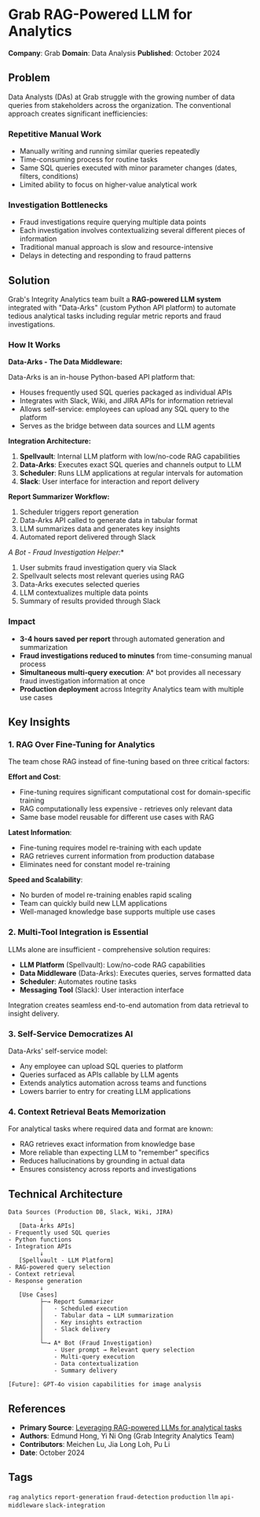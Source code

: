 # Grab RAG-Powered LLM for Analytics

**Company**: Grab
**Domain**: Data Analysis
**Published**: October 2024

## Problem

Data Analysts (DAs) at Grab struggle with the growing number of data queries from stakeholders across the organization. The conventional approach creates significant inefficiencies:

### Repetitive Manual Work
- Manually writing and running similar queries repeatedly
- Time-consuming process for routine tasks
- Same SQL queries executed with minor parameter changes (dates, filters, conditions)
- Limited ability to focus on higher-value analytical work

### Investigation Bottlenecks
- Fraud investigations require querying multiple data points
- Each investigation involves contextualizing several different pieces of information
- Traditional manual approach is slow and resource-intensive
- Delays in detecting and responding to fraud patterns

## Solution

Grab's Integrity Analytics team built a **RAG-powered LLM system** integrated with "Data-Arks" (custom Python API platform) to automate tedious analytical tasks including regular metric reports and fraud investigations.

### How It Works

**Data-Arks - The Data Middleware:**

Data-Arks is an in-house Python-based API platform that:
- Houses frequently used SQL queries packaged as individual APIs
- Integrates with Slack, Wiki, and JIRA APIs for information retrieval
- Allows self-service: employees can upload any SQL query to the platform
- Serves as the bridge between data sources and LLM agents

**Integration Architecture:**

1. **Spellvault**: Internal LLM platform with low/no-code RAG capabilities
2. **Data-Arks**: Executes exact SQL queries and channels output to LLM
3. **Scheduler**: Runs LLM applications at regular intervals for automation
4. **Slack**: User interface for interaction and report delivery

**Report Summarizer Workflow:**
1. Scheduler triggers report generation
2. Data-Arks API called to generate data in tabular format
3. LLM summarizes data and generates key insights
4. Automated report delivered through Slack

**A* Bot - Fraud Investigation Helper:**
1. User submits fraud investigation query via Slack
2. Spellvault selects most relevant queries using RAG
3. Data-Arks executes selected queries
4. LLM contextualizes multiple data points
5. Summary of results provided through Slack

### Impact

- **3-4 hours saved per report** through automated generation and summarization
- **Fraud investigations reduced to minutes** from time-consuming manual process
- **Simultaneous multi-query execution**: A* bot provides all necessary fraud investigation information at once
- **Production deployment** across Integrity Analytics team with multiple use cases

## Key Insights

### 1. RAG Over Fine-Tuning for Analytics

The team chose RAG instead of fine-tuning based on three critical factors:

**Effort and Cost**:
- Fine-tuning requires significant computational cost for domain-specific training
- RAG computationally less expensive - retrieves only relevant data
- Same base model reusable for different use cases with RAG

**Latest Information**:
- Fine-tuning requires model re-training with each update
- RAG retrieves current information from production database
- Eliminates need for constant model re-training

**Speed and Scalability**:
- No burden of model re-training enables rapid scaling
- Team can quickly build new LLM applications
- Well-managed knowledge base supports multiple use cases

### 2. Multi-Tool Integration is Essential

LLMs alone are insufficient - comprehensive solution requires:
- **LLM Platform** (Spellvault): Low/no-code RAG capabilities
- **Data Middleware** (Data-Arks): Executes queries, serves formatted data
- **Scheduler**: Automates routine tasks
- **Messaging Tool** (Slack): User interaction interface

Integration creates seamless end-to-end automation from data retrieval to insight delivery.

### 3. Self-Service Democratizes AI

Data-Arks' self-service model:
- Any employee can upload SQL queries to platform
- Queries surfaced as APIs callable by LLM agents
- Extends analytics automation across teams and functions
- Lowers barrier to entry for creating LLM applications

### 4. Context Retrieval Beats Memorization

For analytical tasks where required data and format are known:
- RAG retrieves exact information from knowledge base
- More reliable than expecting LLM to "remember" specifics
- Reduces hallucinations by grounding in actual data
- Ensures consistency across reports and investigations

## Technical Architecture

```
Data Sources (Production DB, Slack, Wiki, JIRA)
         ↓
   [Data-Arks APIs]
- Frequently used SQL queries
- Python functions
- Integration APIs
         ↓
   [Spellvault - LLM Platform]
- RAG-powered query selection
- Context retrieval
- Response generation
         ↓
   [Use Cases]
         ├─→ Report Summarizer
         │   - Scheduled execution
         │   - Tabular data → LLM summarization
         │   - Key insights extraction
         │   - Slack delivery
         │
         └─→ A* Bot (Fraud Investigation)
             - User prompt → Relevant query selection
             - Multi-query execution
             - Data contextualization
             - Summary delivery

[Future]: GPT-4o vision capabilities for image analysis
```

## References

- **Primary Source**: [Leveraging RAG-powered LLMs for analytical tasks](https://engineering.grab.com/transforming-the-analytics-landscape-with-RAG-powered-LLM)
- **Authors**: Edmund Hong, Yi Ni Ong (Grab Integrity Analytics Team)
- **Contributors**: Meichen Lu, Jia Long Loh, Pu Li
- **Date**: October 2024

## Tags

`rag` `analytics` `report-generation` `fraud-detection` `production` `llm` `api-middleware` `slack-integration`

